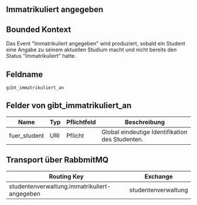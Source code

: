 ## Immatrikuliert angegeben

## Bounded Kontext

Das Event "Immatrikuliert angegeben" wird produziert, sobald ein Student eine Angabe zu seinem aktuellen Studium macht und nicht bereits den Status "Immatrikuliert" hatte.

## Feldname

`gibt_immatrikuliert_an`

## Felder von gibt_immatrikuliert_an

| Name | Typ  | Pflichtfeld  | Beschreibung  |
|---|---|---|---|
| fuer_student | URI | Pflicht  | Global eindeutige Identifikation des Studenten. |

## Transport über RabbmitMQ

| Routing Key  | Exchange  |
|---|---|
| studentenverwaltung.immatrikuliert-angegeben | studentenverwaltung  |
